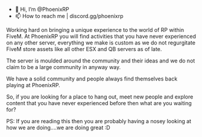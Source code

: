 - 👋 Hi, I’m @PhoenixRP
- 📫 How to reach me | discord.gg/phoenixrp

Working hard on bringing a unique experience to the world of RP within FiveM. At PhoenixRP you will find activities that you have never experienced on any other server, everything we make is custom as we do not regurgitate FiveM store assets like all other ESX and QB servers as of late.

The server is moulded around the community and their ideas and we do not claim to be a large community in anyway way.

We have a solid community and people always find themselves back playing at PhoenixRP.

So, if you are looking for a place to hang out, meet new people and explore content that you have never experienced before then what are you waiting for?

PS: If you are reading this then you are probably having a nosey looking at how we are doing....we are doing great :D

<!---
PhoenixRP-Github/PhoenixRP-Github is a ✨ special ✨ repository because its `README.md` (this file) appears on your GitHub profile.
You can click the Preview link to take a look at your changes.
--->
